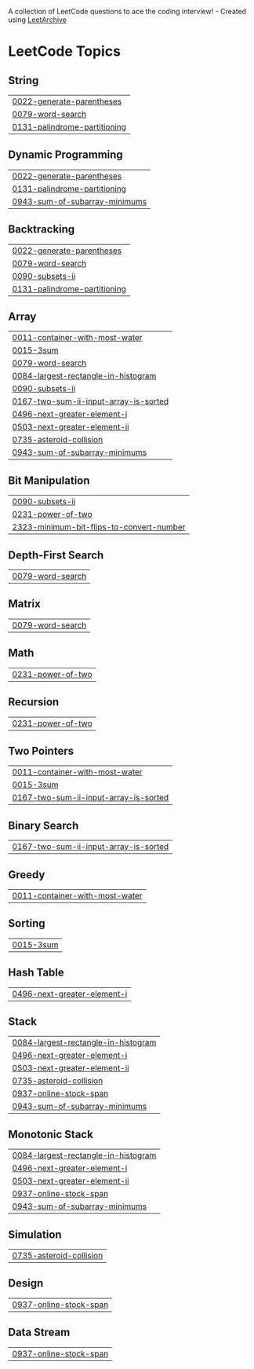 A collection of LeetCode questions to ace the coding interview! - Created using [LeetArchive](https://github.com/anujlunawat/LeetArchive)


<!---LeetCode Topics Start-->
# LeetCode Topics
## String
|  |
| ------- |
| [0022-generate-parentheses](https://github.com/innerantelope/DSA/tree/main/LeetCode/0022-generate-parentheses) |
| [0079-word-search](https://github.com/innerantelope/DSA/tree/main/LeetCode/0079-word-search) |
| [0131-palindrome-partitioning](https://github.com/innerantelope/DSA/tree/main/LeetCode/0131-palindrome-partitioning) |
## Dynamic Programming
|  |
| ------- |
| [0022-generate-parentheses](https://github.com/innerantelope/DSA/tree/main/LeetCode/0022-generate-parentheses) |
| [0131-palindrome-partitioning](https://github.com/innerantelope/DSA/tree/main/LeetCode/0131-palindrome-partitioning) |
| [0943-sum-of-subarray-minimums](https://github.com/innerantelope/DSA/tree/main/LeetCode/0943-sum-of-subarray-minimums) |
## Backtracking
|  |
| ------- |
| [0022-generate-parentheses](https://github.com/innerantelope/DSA/tree/main/LeetCode/0022-generate-parentheses) |
| [0079-word-search](https://github.com/innerantelope/DSA/tree/main/LeetCode/0079-word-search) |
| [0090-subsets-ii](https://github.com/innerantelope/DSA/tree/main/LeetCode/0090-subsets-ii) |
| [0131-palindrome-partitioning](https://github.com/innerantelope/DSA/tree/main/LeetCode/0131-palindrome-partitioning) |
## Array
|  |
| ------- |
| [0011-container-with-most-water](https://github.com/innerantelope/DSA/tree/main/LeetCode/0011-container-with-most-water) |
| [0015-3sum](https://github.com/innerantelope/DSA/tree/main/LeetCode/0015-3sum) |
| [0079-word-search](https://github.com/innerantelope/DSA/tree/main/LeetCode/0079-word-search) |
| [0084-largest-rectangle-in-histogram](https://github.com/innerantelope/DSA/tree/main/LeetCode/0084-largest-rectangle-in-histogram) |
| [0090-subsets-ii](https://github.com/innerantelope/DSA/tree/main/LeetCode/0090-subsets-ii) |
| [0167-two-sum-ii-input-array-is-sorted](https://github.com/innerantelope/DSA/tree/main/LeetCode/0167-two-sum-ii-input-array-is-sorted) |
| [0496-next-greater-element-i](https://github.com/innerantelope/DSA/tree/main/LeetCode/0496-next-greater-element-i) |
| [0503-next-greater-element-ii](https://github.com/innerantelope/DSA/tree/main/LeetCode/0503-next-greater-element-ii) |
| [0735-asteroid-collision](https://github.com/innerantelope/DSA/tree/main/LeetCode/0735-asteroid-collision) |
| [0943-sum-of-subarray-minimums](https://github.com/innerantelope/DSA/tree/main/LeetCode/0943-sum-of-subarray-minimums) |
## Bit Manipulation
|  |
| ------- |
| [0090-subsets-ii](https://github.com/innerantelope/DSA/tree/main/LeetCode/0090-subsets-ii) |
| [0231-power-of-two](https://github.com/innerantelope/DSA/tree/main/LeetCode/0231-power-of-two) |
| [2323-minimum-bit-flips-to-convert-number](https://github.com/innerantelope/DSA/tree/main/LeetCode/2323-minimum-bit-flips-to-convert-number) |
## Depth-First Search
|  |
| ------- |
| [0079-word-search](https://github.com/innerantelope/DSA/tree/main/LeetCode/0079-word-search) |
## Matrix
|  |
| ------- |
| [0079-word-search](https://github.com/innerantelope/DSA/tree/main/LeetCode/0079-word-search) |
## Math
|  |
| ------- |
| [0231-power-of-two](https://github.com/innerantelope/DSA/tree/main/LeetCode/0231-power-of-two) |
## Recursion
|  |
| ------- |
| [0231-power-of-two](https://github.com/innerantelope/DSA/tree/main/LeetCode/0231-power-of-two) |
## Two Pointers
|  |
| ------- |
| [0011-container-with-most-water](https://github.com/innerantelope/DSA/tree/main/LeetCode/0011-container-with-most-water) |
| [0015-3sum](https://github.com/innerantelope/DSA/tree/main/LeetCode/0015-3sum) |
| [0167-two-sum-ii-input-array-is-sorted](https://github.com/innerantelope/DSA/tree/main/LeetCode/0167-two-sum-ii-input-array-is-sorted) |
## Binary Search
|  |
| ------- |
| [0167-two-sum-ii-input-array-is-sorted](https://github.com/innerantelope/DSA/tree/main/LeetCode/0167-two-sum-ii-input-array-is-sorted) |
## Greedy
|  |
| ------- |
| [0011-container-with-most-water](https://github.com/innerantelope/DSA/tree/main/LeetCode/0011-container-with-most-water) |
## Sorting
|  |
| ------- |
| [0015-3sum](https://github.com/innerantelope/DSA/tree/main/LeetCode/0015-3sum) |
## Hash Table
|  |
| ------- |
| [0496-next-greater-element-i](https://github.com/innerantelope/DSA/tree/main/LeetCode/0496-next-greater-element-i) |
## Stack
|  |
| ------- |
| [0084-largest-rectangle-in-histogram](https://github.com/innerantelope/DSA/tree/main/LeetCode/0084-largest-rectangle-in-histogram) |
| [0496-next-greater-element-i](https://github.com/innerantelope/DSA/tree/main/LeetCode/0496-next-greater-element-i) |
| [0503-next-greater-element-ii](https://github.com/innerantelope/DSA/tree/main/LeetCode/0503-next-greater-element-ii) |
| [0735-asteroid-collision](https://github.com/innerantelope/DSA/tree/main/LeetCode/0735-asteroid-collision) |
| [0937-online-stock-span](https://github.com/innerantelope/DSA/tree/main/LeetCode/0937-online-stock-span) |
| [0943-sum-of-subarray-minimums](https://github.com/innerantelope/DSA/tree/main/LeetCode/0943-sum-of-subarray-minimums) |
## Monotonic Stack
|  |
| ------- |
| [0084-largest-rectangle-in-histogram](https://github.com/innerantelope/DSA/tree/main/LeetCode/0084-largest-rectangle-in-histogram) |
| [0496-next-greater-element-i](https://github.com/innerantelope/DSA/tree/main/LeetCode/0496-next-greater-element-i) |
| [0503-next-greater-element-ii](https://github.com/innerantelope/DSA/tree/main/LeetCode/0503-next-greater-element-ii) |
| [0937-online-stock-span](https://github.com/innerantelope/DSA/tree/main/LeetCode/0937-online-stock-span) |
| [0943-sum-of-subarray-minimums](https://github.com/innerantelope/DSA/tree/main/LeetCode/0943-sum-of-subarray-minimums) |
## Simulation
|  |
| ------- |
| [0735-asteroid-collision](https://github.com/innerantelope/DSA/tree/main/LeetCode/0735-asteroid-collision) |
## Design
|  |
| ------- |
| [0937-online-stock-span](https://github.com/innerantelope/DSA/tree/main/LeetCode/0937-online-stock-span) |
## Data Stream
|  |
| ------- |
| [0937-online-stock-span](https://github.com/innerantelope/DSA/tree/main/LeetCode/0937-online-stock-span) |
<!---LeetCode Topics End-->
